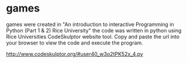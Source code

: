 # games
games were created in "An introduction to interactive Programming in Python (Part 1 &amp; 2) Rice University"
the code was written in python using Rice Universities CodeSkulptor website tool.  Copy and paste the url into your browser to view the code and execute the program.

http://www.codeskulptor.org/#user40_w3o2tPK52x_4.py

